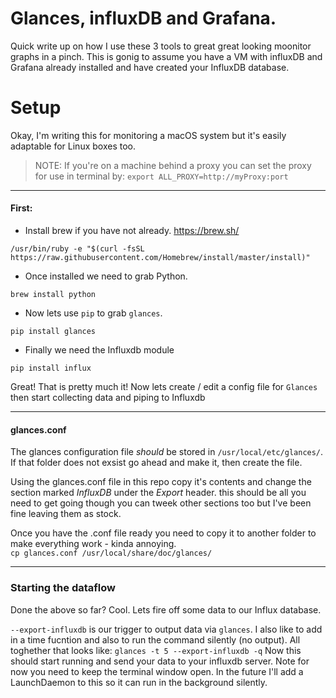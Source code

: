# Glances, influxDB and Grafana.

Quick write up on how I use these 3 tools to great great looking moonitor graphs in a pinch. This is gonig to assume you have a VM with influxDB and Grafana already installed and have created your InfluxDB database.



# Setup

Okay, I'm writing this for monitoring a macOS system but it's easily adaptable for Linux boxes too. 

> NOTE: If you're on a machine behind a proxy you can set the proxy for use in terminal by: `export ALL_PROXY=http://myProxy:port`

***

#### First:

* Install brew if you have not already. https://brew.sh/ 

`/usr/bin/ruby -e "$(curl -fsSL https://raw.githubusercontent.com/Homebrew/install/master/install)"`

* Once installed we need to grab Python. 

`brew install python`

* Now lets use `pip` to grab `glances`. 

`pip install glances`

* Finally we need the Influxdb module

`pip install influx`

Great! That is pretty much it! Now lets create / edit a config file for `Glances` then start collecting data and piping to Influxdb

***

#### glances.conf
The glances configuration file _should_ be stored in `/usr/local/etc/glances/`. 
If that folder does not exsist go ahead and make it, then create the file. 

Using the glances.conf file in this repo copy it's contents and change the section marked _InfluxDB_ under the _Export_ header. this should be all you need to get going though you can tweek other sections too but I've been fine leaving them as stock.  

Once you have the .conf file ready you need to copy it to another folder to make everything work - kinda annoying.  
`cp glances.conf /usr/local/share/doc/glances/`

***
### Starting the dataflow
Done the above so far? Cool. Lets fire off some data to our Influx database.

`--export-influxdb` is our trigger to output data via `glances`. I also like to add in a time fucntion and also to run the command silently (no output). All toghether that looks like:
`glances -t 5 --export-influxdb -q`
Now this should start running and send your data to your influxdb server. Note for now you need to keep the terminal window open. In the future I'll add a LaunchDaemon to this so it can run in the background silently. 



